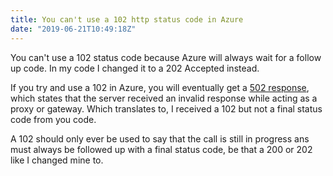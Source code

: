 ```yaml
---
title: You can't use a 102 http status code in Azure
date: "2019-06-21T10:49:18Z"
---
```


You can't use a 102 status code because Azure will always wait for a follow up code. In my code I changed it to a 202 Accepted instead.

If you try and use a 102 in Azure, you will eventually get a [502 response](https://developer.mozilla.org/en-US/docs/Web/HTTP/Status/502), which states that the server received an invalid response while acting as a proxy or gateway. Which translates to, I received a 102 but not a final status code from you code.

A 102 should only ever be used to say that the call is still in progress ans must always be followed up with a final status code, be that a 200 or 202 like I changed mine to.
